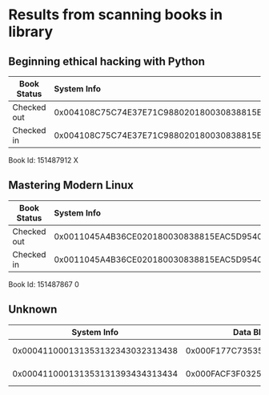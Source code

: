 Results from scanning books in library
======================================

Beginning ethical hacking with Python
-------------------------------------

| Book Status | System Info | Data Blocks (0-8) | AFI |
| ----------- |:----------- |:----------------- | --- |
| Checked out | 0x004108C75C74E37E71C988020180030838815EAC5D95409F | 0x000F343C0F8F500104E006C21B0301 | C2 |
| Checked in | 0x004108C75C74E37E71C988020180030838815EAC5D95409F | 0x000F343C0F8F500104E006DA1B0301 | DA |

Book Id: 151487912 X



Mastering Modern Linux
----------------------

| Book Status | System Info | Data Blocks (0-8) | AFI |
| ----------- |:----------- |:----------------- | --- |
| Checked out | 0x0011045A4B36CE020180030838815EAC5D95409F | 0x000F40360F8F500104E006C21B0301 | C2 |
| Checked in | 0x0011045A4B36CE020180030838815EAC5D95409F | 0x000F40360F8F500104E006DA1B0301 | DA |

Book Id: 151487867 0



Unknown
-------

| System Info | Data Blocks (0-8) | AFI | Book Id |
| ----------- | ----------------- | --- | ------- |
| 0x000411000131353132343032313438 | 0x000F177C7353500104E000071B0301 | 07 | 151240214 8 |
| 0x000411000131353131393434313434 | 0x000FACF3F032500104E000071B0301 | 07 | 151194414 4 |


